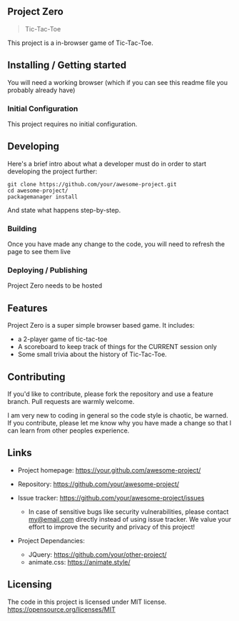## Project Zero
> Tic-Tac-Toe

This project is a in-browser game of Tic-Tac-Toe.

## Installing / Getting started

You will need a working browser (which if you can see this readme file you probably already have)

### Initial Configuration

This project requires no initial configuration.

## Developing

Here's a brief intro about what a developer must do in order to start developing the project further:

```shell
git clone https://github.com/your/awesome-project.git
cd awesome-project/
packagemanager install
```

And state what happens step-by-step.

### Building

Once you have made any change to the code, you will need to refresh the page to see them live

### Deploying / Publishing

Project Zero needs to be hosted

## Features

Project Zero is a super simple browser based game. It includes:
* a 2-player game of tic-tac-toe
* A scoreboard to keep track of things for the CURRENT session only
* Some small trivia about the history of Tic-Tac-Toe.

## Contributing

If you'd like to contribute, please fork the repository and use a feature branch. Pull requests are warmly welcome.

I am very new to coding in general so the code style is chaotic, be warned. If you contribute, please let me know why you have made a change so that I can learn from other peoples experience.

## Links

- Project homepage: https://your.github.com/awesome-project/
- Repository: https://github.com/your/awesome-project/
- Issue tracker: https://github.com/your/awesome-project/issues
  - In case of sensitive bugs like security vulnerabilities, please contact my@email.com directly instead of using issue tracker. We value your effort to improve the security and privacy of this project!

- Project Dependancies:
  - JQuery: https://github.com/your/other-project/
  - animate.css: https://animate.style/


## Licensing

The code in this project is licensed under MIT license. https://opensource.org/licenses/MIT
